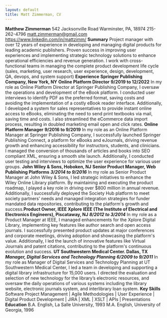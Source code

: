 ```yaml
---
layout: default
title: Matt Zimmerman, CV
---
```

**Matthew Zimmerman**
542 Jacksonville Road
Warminster, PA, 18974
215-262-4796
matt.zimmerman@gmail.com
https://www.linkedin.com/in/mattzimm/
**Summary**
Project manager with over 12 years of experience in developing and managing digital products
for leading academic publishers. Proven success in improving user experiences and
implementing strategic technology solutions to enhance operational efficiencies and revenue
generation.
I work with cross-functional teams in managing the complete product development life cycle
(sales, marketing, user research, user experience, design, development, QA, devops, and system
support)
**Experience**
**Springer Publishing Company, New York, NY**
**Online Platform Director**
**9/2019 to 12/2022**
In my role as Online Platform Director at Springer Publishing Company, I oversaw the operations
and development of the eBook platform. I conducted user interviews to identify PDF as the
preferred format, saving costs and avoiding the implementation of a costly eBook reader
interface. Additionally, I developed a system for sales representatives to provide instant online
access to eBooks, eliminating the need to send print textbooks via mail, saving time and costs. I
also streamlined the eCommerce data import process, resulting in doubled marketing email open
and click rates.
**Online Platform Manager**
**9/2016 to 9/2019**
In my role as an Online Platform Manager at Springer Publishing Company, I successfully
launched Springer Publishing Connect, a platform for eBooks and eJournals, driving revenue
growth and enhancing accessibility for instructors, students, and clinicians. I managed the
conversion of thousands of articles and books into SEO compliant XML, ensuring a smooth site
launch. Additionally, I conducted user testing and interviews to optimize the user experience for
various user groups.
**John Wiley & Sons, Hoboken, NJ**
**Senior Product Manager, Web Publishing Platforms**
***3/2014 to 9/2016***
In my role as Senior Product Manager at John Wiley & Sons, I led strategic initiatives to enhance
the Wiley Online Library platform. By maintaining and executing the product roadmap, I played a
key role in driving over $800 million in annual revenue. Additionally, I successfully deployed the
Society Hub platform to meet society partners' needs and managed integration strategies for
funder mandated data repositories, contributing to the platform's growth and success.**Product Owner, IEEE Xplore**
**IEEE (The Institute of Electrical and Electronics Engineers), Piscataway, NJ**
***8/2012 to 3/2014***
In my role as a Product Manager at IEEE, I managed enhancements for the Xplore Digital
Library, implementing key features like author search and open access journals. I successfully
presented product updates at major conferences and corporate meetings, driving adoption and
showcasing the platform's value. Additionally, I led the launch of innovative features like Virtual
Journals and patent citations, contributing to the platform's continuous evolution and success.
**UT Southwestern Medical Center. Dallas, TX**
***Manager, Digital Services and Technology Planning***
***6/2009 to 9/2011***
In my role as Manager of Digital Services and Technology Planning at UT Southwestern Medical
Center, I led a team in developing and supporting a digital library infrastructure for 15,000 users. I
directed the evaluation and selection of new technology for the library’s electronic resources, and
oversaw the daily operations of various systems including the library website, electronic journals
system, and interlibrary loan system.
**Key Skills**
Software Project Management | Agile Methodologies | User Experience | Digital Product
Development | JIRA | XML | XSLT | APIs | Presentations
**Education**
B.A. English, La Salle University, 1993
M.A. English, University of Georgia, 1996
